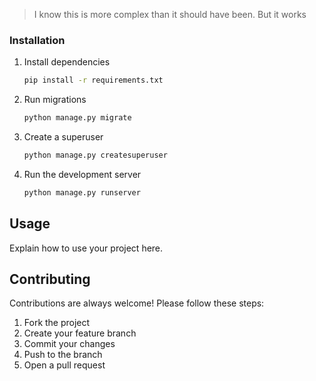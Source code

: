 

>I know this is more complex than it should have been. But it works


### Installation

1. Install dependencies
   ```sh
   pip install -r requirements.txt
   ```
2. Run migrations
   ```sh
   python manage.py migrate
   ```
3. Create a superuser
   ```sh
   python manage.py createsuperuser
   ```
4. Run the development server
   ```sh
   python manage.py runserver
   ```

## Usage

Explain how to use your project here.

## Contributing

Contributions are always welcome! Please follow these steps:

1. Fork the project
2. Create your feature branch 
3. Commit your changes 
4. Push to the branch 
5. Open a pull request
